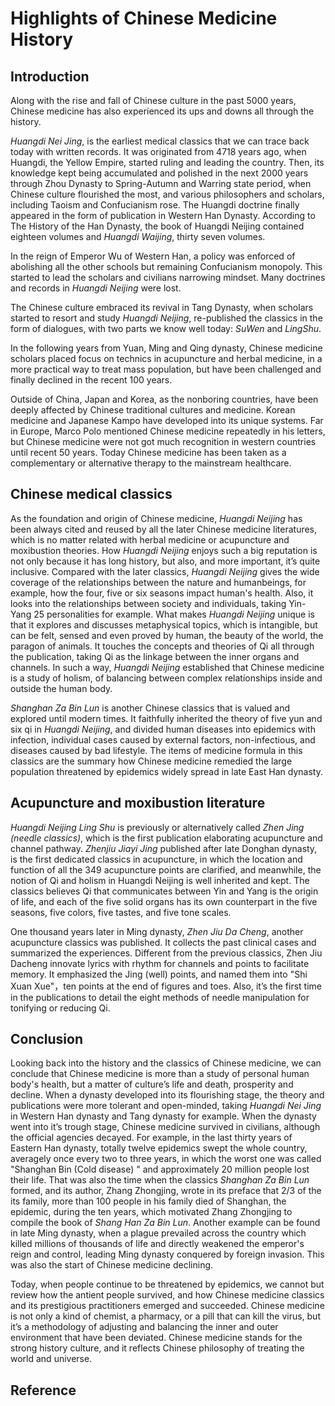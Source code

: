 # Highlights of Chinese Medicine History
## Introduction
Along with the rise and fall of Chinese culture in the past 5000 years, Chinese medicine has also experienced its ups and downs all through the history. 

*Huangdi Nei Jing*, is the earliest medical classics that we can trace back today with written records. It was originated from 4718 years ago, when Huangdi, the Yellow Empire, started ruling and leading the country. Then, its knowledge kept being accumulated and polished in the next 2000 years through Zhou Dynasty to Spring-Autumn and Warring state period, when Chinese culture flourished the most, and various philosophers and scholars, including Taoism and Confucianism rose. The Huangdi doctrine finally appeared in the form of publication in Western Han Dynasty. According to The History of the Han Dynasty, the book of Huangdi Neijing contained eighteen volumes and *Huangdi Waijing*, thirty seven volumes.

In the reign of Emperor Wu of Western Han, a policy was enforced of abolishing all the other schools but remaining Confucianism monopoly. This started to lead the scholars and civilians narrowing mindset. Many doctrines and records in *Huangdi Neijing* were lost.

The Chinese culture embraced its revival in Tang Dynasty, when scholars started to resort and study *Huangdi Neijing*, re-published the classics in the form of dialogues, with two parts we know well today: *SuWen* and *LingShu*.

In the following years from Yuan, Ming and Qing dynasty, Chinese medicine scholars placed focus on technics in acupuncture and herbal medicine, in a more practical way to treat mass population, but have been challenged and finally declined in the recent 100 years.

Outside of China, Japan and Korea, as the nonboring countries, have been deeply affected by Chinese traditional cultures and medicine. Korean medicine and Japanese Kampo have developed into its unique systems. Far in Europe, Marco Polo mentioned Chinese medicine repeatedly in his letters, but Chinese medicine were not got much recognition in western countries until recent 50 years. Today Chinese medicine has been taken as a complementary or alternative therapy to the mainstream healthcare.
## Chinese medical classics

As the foundation and origin of Chinese medicine, *Huangdi Neijing* has been always cited and reused by all the later Chinese medicine literatures, which is no matter related with herbal medicine or acupuncture and moxibustion theories. How *Huangdi Neijing* enjoys such a big reputation is not only because it has long history, but also, and more important, it’s quite inclusive. Compared with the later classics, *Huangdi Neijing* gives the wide coverage of the relationships between the nature and humanbeings, for example, how the four, five or six seasons impact human's health. Also, it looks into the relationships between society and individuals, taking Yin-Yang 25 personalities for example. What makes *Huangdi Neijing* unique is that it explores and discusses metaphysical topics, which is intangible, but can be felt, sensed and even proved by human, the beauty of the world, the paragon of animals. It touches the concepts and theories of Qi all through the publication, taking Qi as the linkage between the inner organs and channels. In such a way, *Huangdi Neijing* established that Chinese medicine is a study of holism, of balancing between complex relationships inside and outside the human body.

*Shanghan Za Bin Lun* is another Chinese classics that is valued and explored until modern times. It faithfully inherited the theory of five yun and six qi in *Huangdi Neijing*, and divided human diseases into epidemics with infection, individual cases caused by external factors, non-infectious, and diseases caused by bad lifestyle. The items of medicine formula in this classics are the summary how Chinese medicine remedied the large population threatened by epidemics widely spread in late East Han dynasty. 
## Acupuncture and moxibustion literature

*Huangdi Neijing Ling Shu* is previously or alternatively called *Zhen Jing (needle classics)*, which is the first publication elaborating acupuncture and channel pathway. *Zhenjiu Jiayi Jing* published after late Donghan dynasty, is the first dedicated classics in acupuncture, in which the location and function of all the 349 acupuncture points are clarified, and meanwhile, the notion of Qi and holism in Huangdi Neijing is well inherited and kept. The classics believes Qi that communicates between Yin and Yang is the origin of life, and each of the five solid organs has its own counterpart in the five seasons, five colors, five tastes, and five tone scales.

One thousand years later in Ming dynasty, *Zhen Jiu Da Cheng*, another acupuncture classics was published. It collects the past clinical cases and summarized the experiences. Different from the previous classics, Zhen Jiu Dacheng innovate lyrics with rhythm for channels and points to facilitate memory. It emphasized the Jing (well) points, and named them into "Shi Xuan Xue"，ten points at the end of figures and toes. Also, it’s the first time in the publications to detail the eight methods of needle manipulation for tonifying or reducing Qi.
## Conclusion
Looking back into the history and the classics of Chinese medicine, we can conclude that Chinese medicine is more than a study of personal human body's health, but a matter of culture’s life and death, prosperity and decline. When a dynasty developed into its flourishing stage, the theory and publications were more tolerant and open-minded, taking *Huangdi Nei Jing* in Western Han dynasty and Tang dynasty for example. When the dynasty went into it’s trough stage, Chinese medicine survived in civilians, although the official agencies decayed. For example, in the last thirty years of Eastern Han dynasty, totally twelve epidemics swept the whole country, averagely once every two to three years, in which the worst one was called "Shanghan Bin (Cold disease) " and approximately 20 million people lost their life. That was also the time when the classics *Shanghan Za Bin Lun* formed, and its author, Zhang Zhongjing, wrote in its preface that 2/3 of the its family, more than 100 people in his family died of Shanghan, the epidemic, during the ten years, which motivated Zhang Zhongjing to compile the book of *Shang Han Za Bin Lun*. Another example can be found in late Ming dynasty, when a plague prevailed across the country which killed millions of thousands of life and directly weakened the emperor's reign and control, leading Ming dynasty conquered by foreign invasion. This was also the start of Chinese medicine declining.

Today, when people continue to be threatened by epidemics, we cannot but review how the antient people survived, and how Chinese medicine classics and its prestigious practitioners emerged and succeeded. Chinese medicine is not only a kind of chemist, a pharmacy, or a pill that can kill the virus, but it’s a methodology of adjusting and balancing the inner and outer environment that have been deviated. Chinese medicine stands for the strong history culture, and it reflects Chinese philosophy of treating the world and universe.

## Reference<trial>
